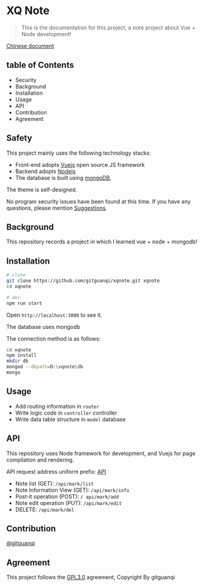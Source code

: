 # XQ Note

> This is the documentation for this project, a note project about Vue + Node development!

[Chinese document](./zh-CN.md)

## table of Contents

+ Security
+ Background
+ Installation
+ Usage
+ API
+ Contribution
+ Agreement

## Safety

This project mainly uses the following technology stacks:

+ Front-end adopts [Vuejs](https://cn.vuejs.org) open source JS framework
+ Backend adopts [Nodejs](https://nodejs.org)
+ The database is built using [mongoDB](https://www.mongodb.com/),

The theme is self-designed.

No program security issues have been found at this time. If you have any questions, please mention [Suggestions](https://github.com/gitguanqi/xqnote/issues/new).

## Background

This repository records a project in which I learned vue + node + mongodb!

## Installation

```sh
# clone
git clone https://github.com/gitguanqi/xqnote.git xqnote
cd xqnote

# dev
npm run start
```

Open `http://localhost:3000` to see it.

The database uses mongodb

The connection method is as follows:

```sh
cd xqnote
npm install
mkdir db
mongod --dbpath=D:\xqnote\db
mongo
```

## Usage

+ Add routing information in `router`
+ Write logic code in `controller` controller
+ Write data table structure in `model` database

## API

This repository uses Node framework for development, and Vuejs for page compilation and rendering.

API request address uniform prefix: [API](http://localhost:3000/api)

+ Note list (GET): `/api/mark/list`
+ Note Information View (GET): `/api/mark/info`
+ Post-it operation (POST): `/ api/mark/add`
+ Note edit operation (PUT): `/api/mark/edit`
+ DELETE: `/api/mark/del`

## Contribution

[@gitguanqi](https://github.com/gitguanqi)

## Agreement

This project follows the [GPL3.0](https://www.gnu.org/licenses/gpl-3.0.html) agreement, Copyright By gitguanqi
